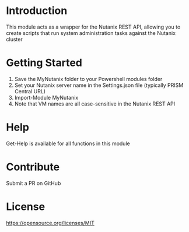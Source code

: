 # Introduction 
This module acts as a wrapper for the Nutanix REST API, allowing you to create scripts that run system administration tasks against the Nutanix cluster

# Getting Started
1.	Save the MyNutanix folder to your Powershell modules folder
2.	Set your Nutanix server name in the Settings.json file (typically PRISM Central URL)
3.	Import-Module MyNutanix
4.	Note that VM names are all case-sensitive in the Nutanix REST API

# Help
Get-Help is available for all functions in this module

# Contribute
Submit a PR on GitHub

# License
https://opensource.org/licenses/MIT